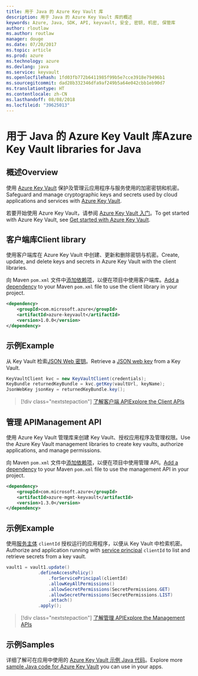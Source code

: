 ```yaml
---
title: 用于 Java 的 Azure Key Vault 库
description: 用于 Java 的 Azure Key Vault 库的概述
keywords: Azure, Java, SDK, API, keyvault, 安全, 密钥, 机密, 保管库
author: rloutlaw
ms.author: routlaw
manager: douge
ms.date: 07/20/2017
ms.topic: article
ms.prod: azure
ms.technology: azure
ms.devlang: java
ms.service: keyvault
ms.openlocfilehash: 1fd03fb772b6411985f99b5e7cce3918e79496b1
ms.sourcegitcommit: dad28b332346dfa9af249b5a64e042cbb1eb90d7
ms.translationtype: HT
ms.contentlocale: zh-CN
ms.lasthandoff: 08/08/2018
ms.locfileid: "39625013"
---
```

# <a name="azure-key-vault-libraries-for-java"></a><span data-ttu-id="6368f-104">用于 Java 的 Azure Key Vault 库</span><span class="sxs-lookup"><span data-stu-id="6368f-104">Azure Key Vault libraries for Java</span></span>

## <a name="overview"></a><span data-ttu-id="6368f-105">概述</span><span class="sxs-lookup"><span data-stu-id="6368f-105">Overview</span></span>

<span data-ttu-id="6368f-106">使用 [Azure Key Vault](/azure/key-vault/) 保护及管理云应用程序与服务使用的加密密钥和机密。</span><span class="sxs-lookup"><span data-stu-id="6368f-106">Safeguard and manage cryptographic keys and secrets used by cloud applications and services with [Azure Key Vault](/azure/key-vault/).</span></span>

<span data-ttu-id="6368f-107">若要开始使用 Azure Key Vault，请参阅 [Azure Key Vault 入门](/azure/key-vault/key-vault-get-started)。</span><span class="sxs-lookup"><span data-stu-id="6368f-107">To get started with Azure Key Vault, see [Get started with Azure Key Vault](/azure/key-vault/key-vault-get-started).</span></span>

## <a name="client-library"></a><span data-ttu-id="6368f-108">客户端库</span><span class="sxs-lookup"><span data-stu-id="6368f-108">Client library</span></span>

<span data-ttu-id="6368f-109">使用客户端库在 Azure Key Vault 中创建、更新和删除密钥与机密。</span><span class="sxs-lookup"><span data-stu-id="6368f-109">Create, update, and delete keys and secrets in Azure Key Vault with the client libraries.</span></span>

<span data-ttu-id="6368f-110">向 Maven `pom.xml` 文件中[添加依赖项](https://maven.apache.org/guides/getting-started/index.html#How_do_I_use_external_dependencies)，以便在项目中使用客户端库。</span><span class="sxs-lookup"><span data-stu-id="6368f-110">[Add a dependency](https://maven.apache.org/guides/getting-started/index.html#How_do_I_use_external_dependencies) to your Maven `pom.xml` file to use the client library in your project.</span></span>  

```XML
<dependency>
    <groupId>com.microsoft.azure</groupId>
    <artifactId>azure-keyvault</artifactId>
    <version>1.0.0</version>
</dependency>
```   

## <a name="example"></a><span data-ttu-id="6368f-111">示例</span><span class="sxs-lookup"><span data-stu-id="6368f-111">Example</span></span>

<span data-ttu-id="6368f-112">从 Key Vault 检索[JSON Web 密钥](https://tools.ietf.org/html/draft-ietf-jose-json-web-key-18)。</span><span class="sxs-lookup"><span data-stu-id="6368f-112">Retrieve a [JSON web key](https://tools.ietf.org/html/draft-ietf-jose-json-web-key-18) from a Key Vault.</span></span>

```java
KeyVaultClient kvc = new KeyVaultClient(credentials);
KeyBundle returnedKeyBundle = kvc.getKey(vaultUrl, keyName);
JsonWebKey jsonKey = returnedKeyBundle.key();
```

> [!div class="nextstepaction"]
> [<span data-ttu-id="6368f-113">了解客户端 API</span><span class="sxs-lookup"><span data-stu-id="6368f-113">Explore the Client APIs</span></span>](/java/api/overview/azure/keyvault/client)


## <a name="management-api"></a><span data-ttu-id="6368f-114">管理 API</span><span class="sxs-lookup"><span data-stu-id="6368f-114">Management API</span></span>

<span data-ttu-id="6368f-115">使用 Azure Key Vault 管理库来创建 Key Vault、授权应用程序及管理权限。</span><span class="sxs-lookup"><span data-stu-id="6368f-115">Use the Azure Key Vault management libraries to create key vaults, authorize applications, and manage permissions.</span></span> 

<span data-ttu-id="6368f-116">向 Maven `pom.xml` 文件中[添加依赖项](https://maven.apache.org/guides/getting-started/index.html#How_do_I_use_external_dependencies)，以便在项目中使用管理 API。</span><span class="sxs-lookup"><span data-stu-id="6368f-116">[Add a dependency](https://maven.apache.org/guides/getting-started/index.html#How_do_I_use_external_dependencies) to your Maven `pom.xml` file to use the management API in your project.</span></span>  

```XML
<dependency>
    <groupId>com.microsoft.azure</groupId>
    <artifactId>azure-mgmt-keyvault</artifactId>
    <version>1.3.0</version>
</dependency>
```

## <a name="example"></a><span data-ttu-id="6368f-117">示例</span><span class="sxs-lookup"><span data-stu-id="6368f-117">Example</span></span>

<span data-ttu-id="6368f-118">使用[服务主体](/azure/azure-resource-manager/resource-group-create-service-principal-portal) `clientId` 授权运行的应用程序，以便从 Key Vault 中检索机密。</span><span class="sxs-lookup"><span data-stu-id="6368f-118">Authorize and application running with [service principal](/azure/azure-resource-manager/resource-group-create-service-principal-portal) `clientId` to list and retrieve secrets from a key vault.</span></span> 

```java
vault1 = vault1.update()
            .defineAccessPolicy()
                .forServicePrincipal(clientId)
                .allowKeyAllPermissions()
                .allowSecretPermissions(SecretPermissions.GET)
                .allowSecretPermissions(SecretPermissions.LIST)
                .attach()
            .apply();
```

> [!div class="nextstepaction"]
> [<span data-ttu-id="6368f-119">了解管理 API</span><span class="sxs-lookup"><span data-stu-id="6368f-119">Explore the Management APIs</span></span>](/java/api/overview/azure/keyvault/management)


## <a name="samples"></a><span data-ttu-id="6368f-120">示例</span><span class="sxs-lookup"><span data-stu-id="6368f-120">Samples</span></span>

<span data-ttu-id="6368f-121">详细了解可在应用中使用的 [Azure Key Vault 示例 Java 代码](https://azure.microsoft.com/resources/samples/?platform=java&term=key+vault)。</span><span class="sxs-lookup"><span data-stu-id="6368f-121">Explore more [sample Java code for Azure Key Vault](https://azure.microsoft.com/resources/samples/?platform=java&term=key+vault) you can use in your apps.</span></span>
